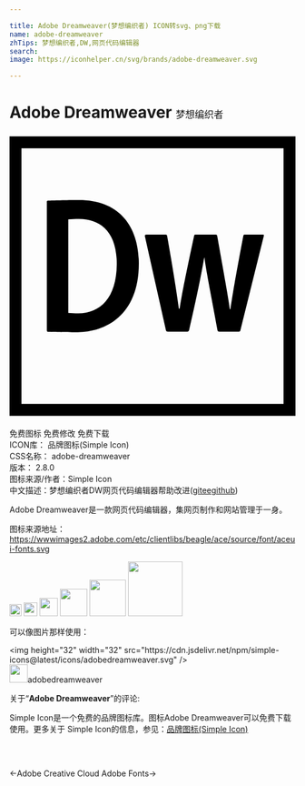 ```yaml
---

title: Adobe Dreamweaver(梦想编织者) ICON转svg、png下载
name: adobe-dreamweaver
zhTips: 梦想编织者,DW,网页代码编辑器
search: 
image: https://iconhelper.cn/svg/brands/adobe-dreamweaver.svg

---
```


# Adobe Dreamweaver  <small style="font-size: 60%;font-weight: 100">梦想编织者</small>

<div id="svg" class="svg-wrap">
<svg role="img" viewBox="0 0 24 24" xmlns="http://www.w3.org/2000/svg"><title>Adobe Dreamweaver icon</title><path d="M0 .3v23.4h24V.3H0zm1 1h22v21.4H1V1.3zm2.125 4.51c0-.084.017-.117.116-.133.38-.017 1.47-.05 2.597-.05 3.35 0 5.016 2.162 5.016 5.33 0 4.405-2.89 5.74-5.115 5.74-.842 0-2.064-.016-2.51-.032-.065 0-.098-.05-.098-.132V5.808zm1.8 9.27c.28.018.528.034.842.034 1.848 0 3.217-1.304 3.234-4.108.02-2.74-1.4-3.795-3.163-3.795-.347 0-.627.02-.907.038v7.837zm12.688 1.57c-.116 0-.148-.045-.165-.143-.495-2.755-.907-4.703-1.09-6.056h-.016c-.214 1.226-.61 3.257-1.27 6.078-.033.1-.066.127-.148.127h-1.617c-.116 0-.148-.016-.18-.115L11.36 8.66c-.016-.067.018-.133.117-.133h1.617c.066 0 .116.023.132.09.627 3.546.89 5.384.99 6.11h.066c.116-.858.462-2.646 1.204-6.078.033-.1.033-.124.132-.124h1.7c.082 0 .098.04.115.123.578 3.25.957 5.3 1.056 6.126h.05c.16-1.056.38-2.48 1.084-6.144.017-.066.033-.106.116-.106h1.52c.066 0 .116.033.083.116l-1.963 7.894c-.015.083-.03.116-.146.116h-1.617z"/></svg>
</div>
<detail full-name='adobe-dreamweaver'></detail>

<div class="detail-page">
<p>
<span><span class="badge-success badge">免费图标</span> <span class="badge-success badge">免费修改</span>  <span class="badge-success badge">免费下载</span> </span>
<br/>
<span>
ICON库：
<span class="badge-secondary badge">品牌图标(Simple Icon)</span> 
</span>
<br/>
<span>
CSS名称：
<span class="badge-secondary badge">adobe-dreamweaver</span> 
</span>

<br/>
<span>
版本：
<span class="badge-secondary badge">2.8.0</span> 
</span>
<br/>
<span>图标来源/作者：<span class="badge-light badge">Simple Icon</span></span> 
<br/>
<span class="zh-detail">中文描述：<span class="badge-primary badge">梦想编织者</span><span class="badge-primary badge">DW</span><span class="badge-primary badge">网页代码编辑器</span><span class="help-link"><span>帮助改进</span>(<a href="https://gitee.com/liuwave/icon-helper/edit/master/json/brands/adobe-dreamweaver.json" target="_blank" rel="noopener noreferrer">gitee</a><a href="https://github.com/liuwave/icon-helper/edit/master/json/brands/adobe-dreamweaver.json" target="_blank" rel="noopener noreferrer">github</a></span>)</span><br/>
</p>
</div><div class="description description alert alert-light"><p>Adobe Dreamweaver是一款网页代码编辑器，集网页制作和网站管理于一身。</p><p>图标来源地址：<a href="https://wwwimages2.adobe.com/etc/clientlibs/beagle/ace/source/font/aceui-fonts.svg" target="_blank" rel="noopener noreferrer">https://wwwimages2.adobe.com/etc/clientlibs/beagle/ace/source/font/aceui-fonts.svg</a></p></div>
<div class="alert alert-dark">
<img height="21" width="21" src="https://cdn.jsdelivr.net/npm/simple-icons@latest/icons/adobedreamweaver.svg" />
<img height="24" width="24" src="https://cdn.jsdelivr.net/npm/simple-icons@latest/icons/adobedreamweaver.svg" />
<img height="32" width="32" src="https://cdn.jsdelivr.net/npm/simple-icons@latest/icons/adobedreamweaver.svg" />
<img height="48" width="48" src="https://cdn.jsdelivr.net/npm/simple-icons@latest/icons/adobedreamweaver.svg" />
<img height="64" width="64" src="https://cdn.jsdelivr.net/npm/simple-icons@latest/icons/adobedreamweaver.svg" />
<img height="96" width="96" src="https://cdn.jsdelivr.net/npm/simple-icons@latest/icons/adobedreamweaver.svg" />

</div>
<div>
  <p>可以像图片那样使用：    
  </p>
  <div class="alert alert-primary" style="font-size: 14px">
    &lt;img height="32" width="32" src="https://cdn.jsdelivr.net/npm/simple-icons@latest/icons/adobedreamweaver.svg" /&gt;
    <copy-btn content='<img height="32" width="32" src="https://cdn.jsdelivr.net/npm/simple-icons@latest/icons/adobedreamweaver.svg" />'></copy-btn>
  </div>
  <div class="alert alert-secondary">
    <img height="32" width="32" src="https://cdn.jsdelivr.net/npm/simple-icons@latest/icons/adobedreamweaver.svg" />adobedreamweaver
    <copy-btn content="adobedreamweaver" btn-title="复制图标名称"></copy-btn>
  </div>
</div>
<div class="icon-detail__container">
<p>关于“<b>Adobe Dreamweaver</b>”的评论:</p>
</div>
<Vssue title="关于“Adobe Dreamweaver”的评论" />
<div><p>Simple Icon是一个免费的品牌图标库。图标Adobe Dreamweaver可以免费下载使用。更多关于  Simple Icon的信息，参见：<a target="_blank" href="https://iconhelper.cn/brands.html">品牌图标(Simple Icon)</a>
</p></div>


<div style="padding:2rem 0 " class="page-nav"><p class="inner"><span class="prev">←<router-link to="/icon/adobe-creative-cloud.html">Adobe Creative Cloud</router-link></span> <span class="next"><router-link to="/icon/adobe-fonts.html">Adobe Fonts</router-link>→</span></p></div>
